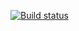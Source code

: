 [![Build status](https://ci.appveyor.com/api/projects/status/1h3ajdhx74vgv7wg?svg=true)](https://ci.appveyor.com/project/Ivan6274/bdd)